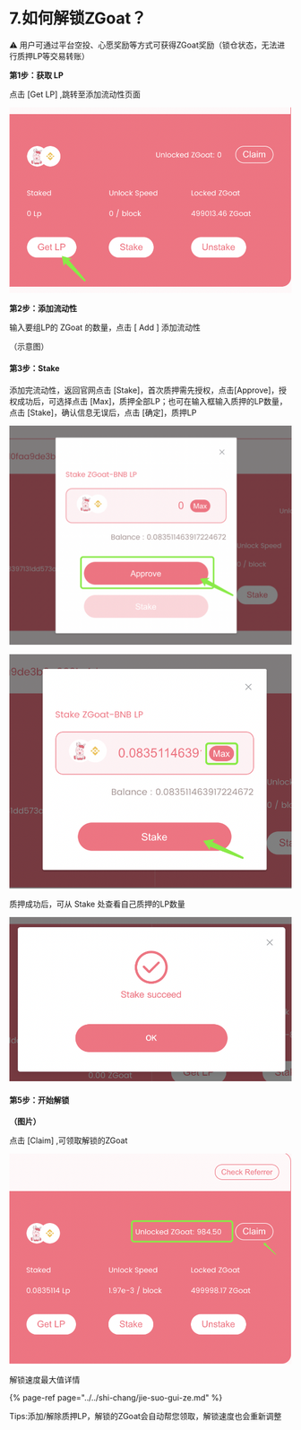 # 7.如何解锁ZGoat？

⚠️ 用户可通过平台空投、心愿奖励等方式可获得ZGoat奖励（锁仓状态，无法进行质押LP等交易转账）



**第1步：获取 LP**

点击 \[Get LP\] ,跳转至添加流动性页面

![](../../.gitbook/assets/ru-he-jie-suo-zgoat1.png)

**第2步：添加流动性**

输入要组LP的 ZGoat 的数量，点击 \[ Add \] 添加流动性

（示意图）

#### **第3步：Stake** 

添加完流动性，返回官网点击 \[Stake\]，首次质押需先授权，点击\[Approve\]，授权成功后，可选择点击 \[Max\]，质押全部LP；也可在输入框输入质押的LP数量，点击 \[Stake\]，确认信息无误后，点击 \[确定\]，质押LP

![](../../.gitbook/assets/ru-he-jie-suo-zgoat2.png)

![](../../.gitbook/assets/ru-he-jie-suo-zgoat3.png)

质押成功后，可从 Stake 处查看自己质押的LP数量

![](../../.gitbook/assets/ru-he-jie-suo-zgoat4.png)

#### **第5步：开始解锁**

**（图片）**

点击 \[Claim\] ,可领取解锁的ZGoat

![](../../.gitbook/assets/ru-he-jie-suo-zgoat5.png)

解锁速度最大值详情

{% page-ref page="../../shi-chang/jie-suo-gui-ze.md" %}

Tips:添加/解除质押LP，解锁的ZGoat会自动帮您领取，解锁速度也会重新调整





